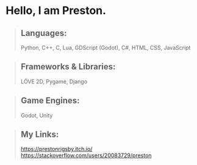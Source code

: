 # Hello, I am Preston.

> ## Languages:
> Python, C++, C, Lua, GDScript (Godot), C#, HTML, CSS, JavaScript

> ## Frameworks & Libraries:
> LÖVE 2D, Pygame, Django

> ## Game Engines:
> Godot, Unity

> ## My Links:
> https://prestonrigsby.itch.io/ <br>
> https://stackoverflow.com/users/20083729/preston <br>
